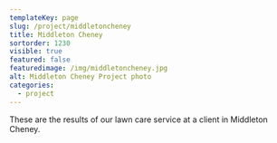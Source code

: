```yaml
---
templateKey: page
slug: /project/middletoncheney
title: Middleton Cheney
sortorder: 1230
visible: true
featured: false
featuredimage: /img/middletoncheney.jpg
alt: Middleton Cheney Project photo
categories:
  - project
---
```

These are the results of our lawn care service at a client in Middleton Cheney.
